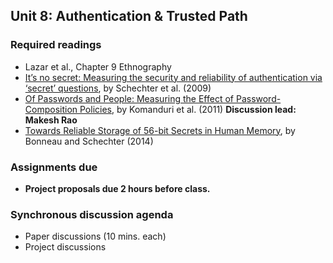 ## Unit 8: Authentication & Trusted Path

### Required readings

  - Lazar et al., Chapter 9 Ethnography
  - [It’s no secret: Measuring the security and reliability of authentication via ‘secret’ questions](https://users.soict.hust.edu.vn/tungbt/it4260/ItsNoSecret.pdf), by Schechter et al. (2009)
  - [Of Passwords and People: Measuring the Effect of Password-Composition Policies](https://users.ece.cmu.edu/~mmazurek/papers/chi2011_passwords_people.pdf), by Komanduri et al. (2011) **Discussion lead: Makesh Rao**
  - [Towards Reliable Storage of 56-bit Secrets in Human Memory](https://www.usenix.org/system/files/conference/usenixsecurity14/sec14-paper-bonneau.pdf), by Bonneau and Schechter (2014)


### Assignments due

  - **Project proposals due 2 hours before class.**

### Synchronous discussion agenda

- Paper discussions (10 mins. each)
- Project discussions
